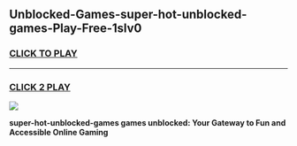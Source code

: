 
## Unblocked-Games-super-hot-unblocked-games-Play-Free-1slv0
<h3>
<a href="https://premium76.site?title=super-hot-unblocked-games&ref=23A">CLICK TO PLAY</a></h3>
<hr>

<h3>
<a href="https://premium76.site?title=super-hot-unblocked-games&ref=23A">CLICK 2 PLAY</a>
  
</h3>

<a href="https://premium76.site?title=super-hot-unblocked-games&ref=23A"><img src="https://clearcache.store/games.png"></a>


**super-hot-unblocked-games games unblocked: Your Gateway to Fun and Accessible Online Gaming**

